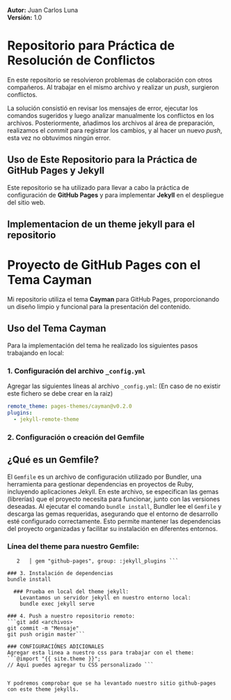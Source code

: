 **Autor:** Juan Carlos Luna  
**Versión:** 1.0

# Repositorio para Práctica de Resolución de Conflictos

En este repositorio se resolvieron problemas de colaboración con otros compañeros. Al trabajar en el mismo archivo y realizar un *push*, surgieron conflictos. 

La solución consistió en revisar los mensajes de error, ejecutar los comandos sugeridos y luego analizar manualmente los conflictos en los archivos. Posteriormente, añadimos los archivos al área de preparación, realizamos el *commit* para registrar los cambios, y al hacer un nuevo *push*, esta vez no obtuvimos ningún error.

## Uso de Este Repositorio para la Práctica de GitHub Pages y Jekyll

Este repositorio se ha utilizado para llevar a cabo la práctica de configuración de **GitHub Pages** y para implementar **Jekyll** en el despliegue del sitio web.

## Implementacion de un theme jekyll para el repositorio 
# Proyecto de GitHub Pages con el Tema Cayman

Mi repositorio utiliza el tema **Cayman** para GitHub Pages, proporcionando un diseño limpio y funcional para la presentación del contenido.

## Uso del Tema Cayman
Para la implementación del tema he realizado los siguientes pasos trabajando en local:

### 1. Configuración del archivo `_config.yml`
Agregar las siguientes líneas al archivo `_config.yml`: (En caso de no existir este fichero se debe crear en la raiz)

```yaml
remote_theme: pages-themes/cayman@v0.2.0
plugins:
  - jekyll-remote-theme

```
### 2. Configuración o creación del Gemfile
## ¿Qué es un Gemfile?
El `Gemfile` es un archivo de configuración utilizado por Bundler, una herramienta para gestionar dependencias en proyectos de Ruby, incluyendo aplicaciones Jekyll. En este archivo, se especifican las gemas (librerías) que el proyecto necesita para funcionar, junto con las versiones deseadas. Al ejecutar el comando `bundle install`, Bundler lee el `Gemfile` y descarga las gemas requeridas, asegurando que el entorno de desarrollo esté configurado correctamente. Esto permite mantener las dependencias del proyecto organizadas y facilitar su instalación en diferentes entornos.

### Línea del theme para nuestro Gemfile:
``` source "https://rubygems.org"
   2   │ gem "github-pages", group: :jekyll_plugins ```

### 3. Instalación de dependencias
bundle install

  ### Prueba en local del theme jekyll:
    Levantamos un servidor jekyll en nuestro entorno local:
    bundle exec jekyll serve 

### 4. Push a nuestro repositorio remoto:
```git add <archivos>
git commit -m "Mensaje"
git push origin master```

### CONFIGURACIÓNES ADICIONALES
Agregar esta linea a nuestro css para trabajar con el theme: 
```@import "{{ site.theme }}";
// Aquí puedes agregar tu CSS personalizado ```


Y podremos comprobar que se ha levantado nuestro sitio github-pages con este theme jekylls.




